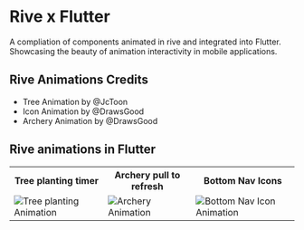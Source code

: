 # Rive x Flutter

A compliation of components animated in rive and integrated into Flutter. Showcasing the beauty of animation interactivity in mobile applications.

## Rive Animations Credits
- Tree Animation by @JcToon
- Icon Animation by @DrawsGood
- Archery Animation by @DrawsGood


## Rive animations in Flutter

<table>
	<tbody width="100%">
	<tr>
			<th>Tree planting timer</th>
      <th>Archery pull to refresh</th>
      <th>Bottom Nav Icons</th>	
		</tr>
		<tr>
			<td>
			<img src="https://github.com/nikkieke/rive_flutter/assets/95222620/395859ce-2868-41cd-81fb-9b06762c3e80" alt="Tree planting Animation"></img>
			</td>
      <td>
			<img src="https://github.com/nikkieke/rive_flutter/assets/95222620/84cdda05-c649-4fe9-8aca-e12daddcd606" alt="Archery Animation"></img>
			</td>
	<td>
			<img src="https://github.com/nikkieke/rive_flutter/assets/95222620/17639044-7c0a-4a1a-8f08-ae5b852204f1" alt="Bottom Nav Icon Animation"></img>
			</td>
		</tr>
		</tr>
	</tbody>
</table>

